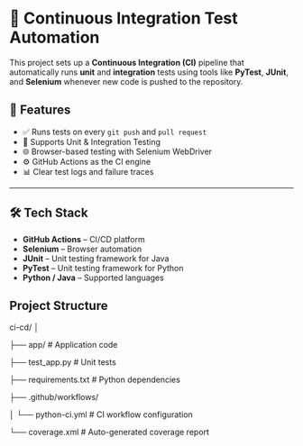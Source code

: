 # 🚀 Continuous Integration Test Automation

This project sets up a **Continuous Integration (CI)** pipeline that automatically runs **unit** and **integration** tests using tools like **PyTest**, **JUnit**, and **Selenium** whenever new code is pushed to the repository.

## 📌 Features

- ✅ Runs tests on every `git push` and `pull request`
- 🧪 Supports Unit & Integration Testing
- 🌐 Browser-based testing with Selenium WebDriver
- ⚙️ GitHub Actions as the CI engine
- 📊 Clear test logs and failure traces

---

## 🛠️ Tech Stack

- **GitHub Actions** – CI/CD platform
- **Selenium** – Browser automation
- **JUnit** – Unit testing framework for Java
- **PyTest** – Unit testing framework for Python
- **Python / Java** – Supported languages

## Project Structure

ci-cd/
│

├── app/                    # Application code

├── test_app.py             # Unit tests

├── requirements.txt        # Python dependencies

├── .github/workflows/

│   └── python-ci.yml       # CI workflow configuration

└── coverage.xml            # Auto-generated coverage report
